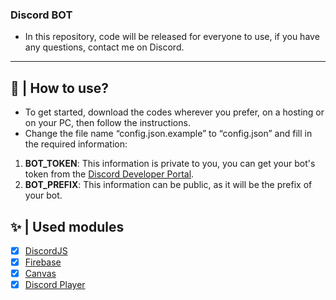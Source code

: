 ### Discord BOT
- In this repository, code will be released for everyone to use, if you have any questions, contact me on Discord.
---
## 🤔 | How to use?

* To get started, download the codes wherever you prefer, on a hosting or on your PC, then follow the instructions.
* Change the file name “config.json.example” to “config.json” and fill in the required information:
1. <b>BOT_TOKEN</b>: This information is private to you, you can get your bot's token from the [Discord Developer Portal](https://discord.com/developers/applications).
2. <b>BOT_PREFIX</b>: This information can be public, as it will be the prefix of your bot.

## ✨ | Used modules
- [x] [DiscordJS](https://discord.js.org/)
- [x] [Firebase](https://firebase.google.com/)
- [x] [Canvas](https://www.npmjs.com/package/canvas)
- [x] [Discord Player](https://discord-player.js.org/)
